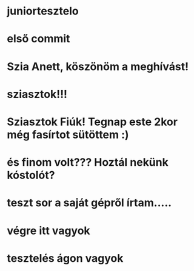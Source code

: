 # juniortesztelo
# első commit
# Szia Anett, köszönöm a meghívást!
# sziasztok!!!
# Sziasztok Fiúk! Tegnap este 2kor még fasírtot sütöttem :)
# és finom volt??? Hoztál nekünk kóstolót?
# teszt sor a saját gépről írtam.....
# végre itt vagyok
# tesztelés ágon vagyok
